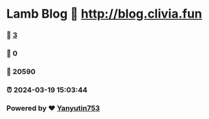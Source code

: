# Lamb Blog :link: http://blog.clivia.fun 
### :page_facing_up: [3](http://blog.clivia.fun/tag.html) 
### :speech_balloon: 0 
### :hibiscus: 20590 
### :alarm_clock: 2024-03-19 15:03:44 
### Powered by :heart: [Yanyutin753](https://github.com/Yanyutin753/Gmeek)
